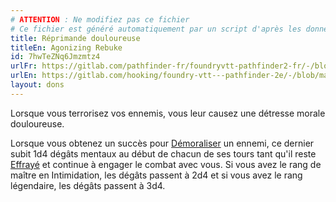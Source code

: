 ```yaml
---
# ATTENTION : Ne modifiez pas ce fichier
# Ce fichier est généré automatiquement par un script d'après les données du module Foundry VTT officiel et de sa traduction
title: Réprimande douloureuse
titleEn: Agonizing Rebuke
id: 7hwTeZNq6Jmzmtz4
urlFr: https://gitlab.com/pathfinder-fr/foundryvtt-pathfinder2-fr/-/blob/master/data/feats/7hwTeZNq6Jmzmtz4.htm
urlEn: https://gitlab.com/hooking/foundry-vtt---pathfinder-2e/-/blob/master/packs/data/feats.db/agonizing-rebuke.json
layout: dons
---
```

Lorsque vous terrorisez vos ennemis, vous leur causez une détresse morale douloureuse.

Lorsque vous obtenez un succès pour [Démoraliser](../actions/démoraliser.html) un ennemi, ce dernier subit 1d4 dégâts mentaux au début de chacun de ses tours tant qu'il reste [Effrayé](../conditions/effrayé.html) et continue à engager le combat avec vous. Si vous avez le rang de maître en Intimidation, les dégâts passent à 2d4 et si vous avez le rang légendaire, les dégâts passent à 3d4.
